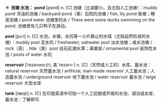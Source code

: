 ☀ <span class="category">**池塘 水池：**</span>
<span class="vocabulary">**pond**</span> [pɒnd] 
<span class="definition">n. [C] 池塘（比湖要小，且尤指人工池塘）：</span>muddy pond 浑浊的池塘 / backyard pond（美）后院的池塘 / fish, lily pond 鱼塘；睡莲池塘 / pond water 池塘里的水 / There were some ducks swimming on the pond. 池塘里有几只鸭子在游动。

<span class="vocabulary">**pool**</span> [pu:l] 
<span class="definition">n. [C] 水池，水塘，水坑等一小片静止的水域（尤指自然形成的水塘）：</span>muddy pool 泥水坑 / freshwater, saltwater pool 淡水池塘；咸水池塘 / rock（英）, tide（美）pool 岩石区潮水潭；满潮湖 / ornamental pool 装饰性水池 / pools of water 水坑
           
<span class="vocabulary">**reservoir**</span> [ˈrezəvwɑ:(r); 美 ˈrezərv-]
<span class="definition">n. [C]（天然或人工的）水库、蓄水池：</span>natural reservoir 天然蓄水池 / artificial, man-made reservoir 人工蓄水池；人造蓄水池 / underground reservoir 地下蓄水池 / water reservoir 蓄水池 / large reservoir 大型水库

<span class="vocabulary">**tank**</span> [tæŋk] 
<span class="definition">n. [C] 在印度英语中可指一个人工挖掘或开凿的水池、湖泊或水库、蓄水池：</span>了解即可


